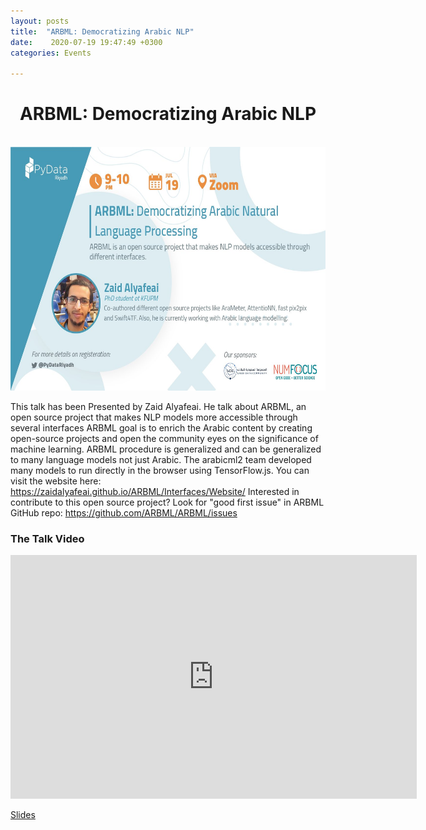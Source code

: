 ```yaml
---
layout: posts
title:  "ARBML: Democratizing Arabic NLP"
date:    2020-07-19 19:47:49 +0300
categories: Events

---
```




<center>
<h1>ARBML: Democratizing Arabic NLP </h1>
<br>
<img src="/assets/images/ARBML.jpg" alt="meetup" width="850" height="390">
<br>
</center>


 <p>


This talk has been Presented by Zaid  Alyafeai.
He talk about ARBML, an open source project that makes NLP models more accessible through several interfaces
ARBML goal is to enrich the Arabic content by creating open-source projects and open the community eyes on the significance of machine learning.
ARBML procedure is generalized and can be generalized to many language models not just Arabic.
The arabicml2 team developed many models to run directly in the browser using TensorFlow.js.
You can visit the website here:
https://zaidalyafeai.github.io/ARBML/Interfaces/Website/
Interested in contribute to this open source project?
Look for "good first issue" in ARBML GitHub repo:
https://github.com/ARBML/ARBML/issues




</p>


<h3> The Talk Video</h3>
<iframe width="650" height="390" src="https://www.youtube.com/embed/4VAxMtLwbv0" frameborder="0" allow="accelerometer; autoplay; clipboard-write; encrypted-media; gyroscope; picture-in-picture" allowfullscreen></iframe>

<a href="https://docs.google.com/presentation/d/1DLwDZwubqBPvR9eztDl94vLwknZIwaljnYl6Mc0k770/edit#slide=id.g6338adb409_0_176">Slides  </a>
